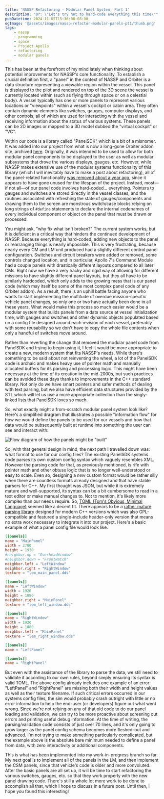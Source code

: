 ```yaml
---
title: 'NASSP Refactoring - Modular Panel System, Part 1'
description: "Or: \"Let's try not to hard-code everything this time\""
pubDatetime: 2024-11-05T15:36:00-08:00
ogImage: '@assets/images/nassp-refactor-modular-panels-pt1/thumb.png'
tags: 
    - nassp
    - programming
    - space
    - Project Apollo
    - refactoring
    - modular panels
---
```


This has been at the forefront of my mind lately when thinking about potential improvements for NASSP's core functionality. To establish a crucial definition first, a "panel" in the context of NASSP and Orbiter is a data structure representing a viewable region within the vessel. This panel is displayed to the pilot and rendered on top of the 3D scene the vessel is currently located within (such as flying through space or on a celestial body). A vessel typically has one or more panels to represent various locations or "viewpoints" within a vessel's cockpit or cabin area. They often contain dynamic elements like switches, gauges, computer displays, and other controls, all of which are used for interacting with the vessel and receiving information about the status of various systems. These panels can be 2D images or mapped to a 3D model dubbed the "virtual cockpit" or "VC".

Within our code is a library called "PanelSDK" which is a bit of a misnomer. It was added into our project from what is now a long-gone Orbiter addon site, archived [here](https://web.archive.org/web/20051017194639/http://217.10.196.198:80/Orbiter/main.html). Originally, it was intended to be used to allow for both modular panel components to be displayed to the user as well as modular subsystems that drove the various displays, gauges, etc. However, while NASSP makes extensive use of the modular systems functionality of this library (which I will inevitably have to make a post about refactoring), all of the panel-related functionality [was removed about a year ago](https://github.com/orbiternassp/NASSP/commit/ed16e1f0614af56eb780ff066ff97131931ecd66), since it appears to have gone unused for the lifespan of the project. Instead, most—if not all—of our panel code involves hard-coded... everything. Pointers to gauges and switches are stored directly in the vessel classes, and the routines associated with refreshing the state of gauges/components and drawing them to the screen are monstrous switch/case blocks relying on long strings of `#define` statements to declare the internal codenames of every individual component or object on the panel that must be drawn or processed. 

You might ask, "why fix what isn't broken?" The current system works, but it is deficient in a critical way that hinders the continued development of NASSP. Because everything is hard-coded, adding new objects to the panel or rearranging things is nearly impossible. This is very frustrating, because nearly every CM and LM unit produced had a slightly different control panel configuration. Switches and circuit breakers were added or removed, some controls changed location, and in particular, Apollo 7's Command Module had a couple panels with drastically different layouts compared to all later CMs. Right now we have a very hacky and rigid way of allowing for different missions to have slightly different panel layouts, but they all have to be similarly hardcoded, which only adds to the growing mess that is our panel code (which may itself be some of the most complex panel code of any Orbiter addon). As a result, there is an uphill battle facing anyone who wants to start implementing the multitude of overdue mission-specific vehicle panel changes, so only one or two have actually been done in all these years. What would make this process so much easier would be a modular system that builds panels from a data source at vessel initialization time, with gauges and switches and other dynamic objects populated based on a config file designed around each revision of each vessel, preferably with some reusability so we don't have to copy the whole file contents when only a handful of switches move around.

Rather than reverting the change that removed the modular panel code from PanelSDK and trying to begin using it, I feel it would be more appropriate to create a new, modern system that fits NASSP's needs. While there's something to be said about not reinventing the wheel, a lot of the PanelSDK code is archaic and makes heavy use of pointer math and manually allocated buffers for its parsing and processing logic. This might have been necessary at the time of its creation in the mid-2000s, but such practices can be avoided these days thanks to improvements in the C++ standard library. Not only do we have smart pointers and safer methods of dealing with text parsing, but we also have efficient data structures provided by the STL which will let us use a more appropriate collection than the singly-linked lists that PanelSDK loves so much.

So, what exactly might a from-scratch modular panel system look like? Here's a simplified dragram that illustrates a possible "information flow" for how we would define the panels to be used for our vessels and how that data would be subsequently built at runtime into something the user can see and interact with:

![Flow diagram of how the panels might be "built"](@assets/images/nassp-refactor-modular-panels-pt1/flow-diagram.png)

So, with that general design in mind, the next path I travelled down was: what format to use for our config files? The existing PanelSDK systems code parses its own custom config syntax which vaguely resembles XML. However the parsing code for that, as previously mentioned, is rife with pointer math and other obtuse logic that is no longer well-understood or easy to scale. Even so, designing a *new* custom format would be rather silly when there are countless formats already designed and that have stable parsers for C++. My first thought was JSON, but while it is extremely mature and well-supported, its syntax can be a bit cumbersome to read in a text editor or make manual changes to. Not to mention, it's likely more complex than our needs require. So, [TOML (Tom's Obvious, Minimal Language)](https://toml.io/en/) seemed like a decent fit. There appears to be a [rather mature parsing library](https://marzer.github.io/tomlplusplus/) designed for modern C++ versions which was also GPL-compatible and featured a single-include header-only version that means no extra work necessary to integrate it into our project. Here's a basic example of what a panel config file would look like:

```toml
[[panels]]
name = "MainPanel"
width = 2700
height = 1920
#neighbor.up = "OverheadWindow"
#neighbor.down = "FrontHatch"
neighbor.left = "LeftWindow"
neighbor.right = "RightWindow"
texture = "lem_main_panel.dds"

[[panels]]
name = "LeftWindow"
width = 1920
height = 1080
neighbor.right = "MainPanel"
texture = "lem_left_window.dds"

[[panels]]
name = "RightWindow"
width = 1920
height = 1080
neighbor.left = "MainPanel"
texture = "lem_right_window.dds"

[[panels]]
name = "LeftPanel"

[[panels]]
name = "RightPanel"
```

But even with the assistance of the library to parse the data, we still need to validate it according to our own rules, beyond simply ensuring its syntax is valid TOML. The above config already includes one example of an error: "LeftPanel" and "RightPanel" are missing both their width and height values as well as their texture filename. If such critical errors occurred in our systems config files, the sim would probably crash outright with little or no error information to help the end-user (or developers) figure out what went wrong. Since we're not relying on any of that old code to do our panel loading and validation, we can try to be more proactive about screening out errors and printing useful debug information. At the time of writing, the parsing/validation code consists of just over 70 lines, and it's only going to grow larger as the panel config schema becomes more fleshed-out and advanced. I'm not trying to make something particularly complicated, but the example above is the absolute bare minimum needed to define a panel from data, with zero interactivity or additional components.

This is what has been implemented into my work-in-progress branch so far. My next goal is to implement all of the panels in the LM, and then implement the CSM panels, since that vehicle's code is older and more convoluted. After the basic panels are all set up, it will be time to start refactoring the various switches, gauges, etc. so that they work properly with the new panel drawing code. There's still a whole lot more work to be done to accomplish all that, which I hope to discuss in a future post. Until then, I hope you found this interesting!